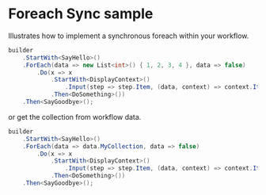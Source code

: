 # Foreach Sync sample

Illustrates how to implement a synchronous foreach within your workflow.


```c#
builder
	.StartWith<SayHello>()
	.ForEach(data => new List<int>() { 1, 2, 3, 4 }, data => false)
		.Do(x => x
			.StartWith<DisplayContext>()
				.Input(step => step.Item, (data, context) => context.Item)
			.Then<DoSomething>())
	.Then<SayGoodbye>();
```

or get the collection from workflow data.

```c#
builder
	.StartWith<SayHello>()
	.ForEach(data => data.MyCollection, data => false)
		.Do(x => x
			.StartWith<DisplayContext>()
				.Input(step => step.Item, (data, context) => context.Item)
			.Then<DoSomething>())
	.Then<SayGoodbye>();

```
